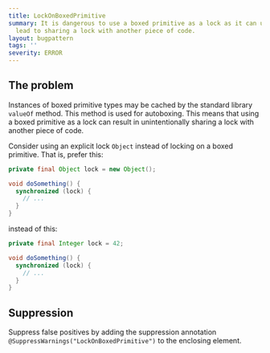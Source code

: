 ```yaml
---
title: LockOnBoxedPrimitive
summary: It is dangerous to use a boxed primitive as a lock as it can unintentionally
  lead to sharing a lock with another piece of code.
layout: bugpattern
tags: ''
severity: ERROR
---
```


<!--
*** AUTO-GENERATED, DO NOT MODIFY ***
To make changes, edit the @BugPattern annotation or the explanation in docs/bugpattern.
-->


## The problem
Instances of boxed primitive types may be cached by the standard library
`valueOf` method. This method is used for autoboxing. This means that using a
boxed primitive as a lock can result in unintentionally sharing a lock with
another piece of code.

Consider using an explicit lock `Object` instead of locking on a boxed
primitive. That is, prefer this:

```java
private final Object lock = new Object();

void doSomething() {
  synchronized (lock) {
    // ...
  }
}
```

instead of this:

```java
private final Integer lock = 42;

void doSomething() {
  synchronized (lock) {
    // ...
  }
}
```

## Suppression
Suppress false positives by adding the suppression annotation `@SuppressWarnings("LockOnBoxedPrimitive")` to the enclosing element.
